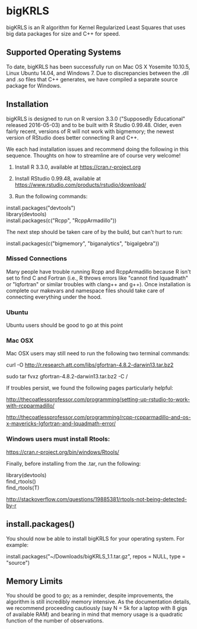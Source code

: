 # bigKRLS

bigKRLS is an R algorithm for Kernel Regularized Least Squares that uses big data packages 
for size and C++ for speed. 

## Supported Operating Systems
To date, bigKRLS has been successfully run on Mac OS X Yosemite 10.10.5, Linux Ubuntu 14.04, and Windows 7. Due to discrepancies between the .dll and .so files that C++ generates, we have compiled a separate source package for Windows. 


## Installation

bigKRLS is designed to run on R version 3.3.0 ("Supposedly Educational" released 2016-05-03) and to be built with R Studio 0.99.48. Older, even fairly recent, versions of R will not work with bigmemory; the newest version of RStudio does better connecting R and C++. 

We each had installation issues and recommend doing the following in this sequence. Thoughts on how to streamline are of course very welcome!

1. Install R 3.3.0, available at https://cran.r-project.org 

2. Install RStudio 0.99.48, available at https://www.rstudio.com/products/rstudio/download/

3. Run the following commands:

install.packages("devtools")  
library(devtools)  
install.packages(c("Rcpp", "RcppArmadillo"))  

The next step should be taken care of by the build, but can't hurt to run:

install.packages(c("bigmemory", "biganalytics", "bigalgebra"))

### Missed Connections
Many people have trouble running Rcpp and RcppArmadillo because R isn't set to find C and Fortran (i.e., R throws errors like "cannot find lquadmath" or "lqfortran" or similar troubles with clang++ and g++). Once installation is complete our makevars and namespace files should take care of connecting everything under the hood. 

### Ubuntu 
Ubuntu users should be good to go at this point

### Mac OSX 
Mac OSX users may still need to run the following two terminal commands:

curl -O http://r.research.att.com/libs/gfortran-4.8.2-darwin13.tar.bz2

sudo tar fvxz gfortran-4.8.2-darwin13.tar.bz2 -C /

If troubles persist, we found the following pages particularly helpful:

http://thecoatlessprofessor.com/programming/setting-up-rstudio-to-work-with-rcpparmadillo/

http://thecoatlessprofessor.com/programming/rcpp-rcpparmadillo-and-os-x-mavericks-lgfortran-and-lquadmath-error/


### Windows users must install Rtools:

https://cran.r-project.org/bin/windows/Rtools/  

Finally, before installing from the .tar, run the following:

library(devtools)  
find_rtools()  
find_rtools(T)  

http://stackoverflow.com/questions/19885381/rtools-not-being-detected-by-r

## install.packages()
You should now be able to install bigKRLS for your operating system. For example:

install.packages("~/Downloads/bigKRLS_1.1.tar.gz", repos = NULL, type = "source")

## Memory Limits
You should be good to go; as a reminder, despite improvements, the algorithm is still incredibly memory intensive. As the documentation details, we recommend proceeding cautiously (say N = 5k for a laptop with 8 gigs of available RAM) and bearing in mind that memory usage is a quadratic function of the number of observations. 



